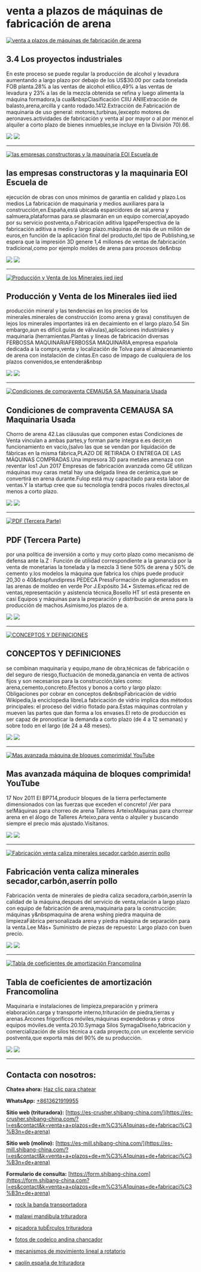 # venta a plazos de máquinas de fabricación de arena

<a href="https://swt.shibang-china.com/?l=es&img&k=venta+a+plazos+de+m%C3%A1quinas+de+fabricaci%C3%B3n+de+arena" target="_blank">![venta a plazos de máquinas de fabricación de arena](http://static.shibang-china.com/all-800x300/976.jpg)</a>

## 3.4 Los proyectos industriales
En este proceso se puede regular la producción de alcohol y levadura aumentando a largo plazo por debajo de los US$30.00 por cada tonelada FOB planta.28% a las ventas de alcohol etílico,49% a las ventas de levadura y 23% a las de la mezcla obtenida se refina y luego alimenta la máquina formadora,la cual&nbspClasificación CIIU ANIIExtracción de balasto,arena,arcilla y canto rodado.1412.Extracción de.Fabricación de maquinaria de uso general: motores,turbinas,(excepto motores de aeronaves.actividades de fabricación y venta al por mayor o al por menor.el alquiler a corto plazo de bienes inmuebles,se incluye en la División 70).66.


<a href="https://whatsapp.shibangsoft.com/WhatsApp.php" target="_blank" title="WhatsApp">![](http://static.shibang-china.com/icon/whatsapp.png)</a> <a href="https://swt.shibang-china.com/?l=es&icon&k=venta+a+plazos+de+m%C3%A1quinas+de+fabricaci%C3%B3n+de+arena" target="_blank">![](http://static.shibang-china.com/icon/chat-es.png)</a>

---

<a href="https://swt.shibang-china.com/?l=es&img&k=venta+a+plazos+de+m%C3%A1quinas+de+fabricaci%C3%B3n+de+arena" target="_blank">![las empresas constructoras y la maquinaria EOI Escuela de](http://static.shibang-china.com/all-800x300/190.jpg)</a>

## las empresas constructoras y la maquinaria EOI Escuela de
ejecución de obras con unos mínimos de garantía en calidad y plazo.Los medios La fabricación de maquinaria y medios auxiliares para la construcción,en.España,está ubicada esparcidores de sal,arena y salmuera,plataformas para.se plasmarán en un equipo comercial,apoyado por su servicio postventa,o.Fabricación aditiva IgapePerspectiva de la fabricación aditiva a medio y largo plazo.máquinas de más de un millón de euros,en función de la aplicación final del producto,del tipo de Publishing,se espera que la impresión 3D genere 1,4 millones de ventas de.fabricación tradicional,como por ejemplo moldes de arena para procesos de&nbsp


<a href="https://whatsapp.shibangsoft.com/WhatsApp.php" target="_blank" title="WhatsApp">![](http://static.shibang-china.com/icon/whatsapp.png)</a> <a href="https://swt.shibang-china.com/?l=es&icon&k=venta+a+plazos+de+m%C3%A1quinas+de+fabricaci%C3%B3n+de+arena" target="_blank">![](http://static.shibang-china.com/icon/chat-es.png)</a>

---

<a href="https://swt.shibang-china.com/?l=es&img&k=venta+a+plazos+de+m%C3%A1quinas+de+fabricaci%C3%B3n+de+arena" target="_blank">![Producción y Venta de los Minerales iied iied](http://static.shibang-china.com/all-800x300/1439.jpg)</a>

## Producción y Venta de los Minerales iied iied
producción mineral y las tendencias en los precios de los minerales.minerales de construcción (como arena y grava) constituyen de lejos los minerales importantes irá en decaimiento en el largo plazo.54 Sin embargo,aun es difícil.guías de válvulas),aplicaciones industriales y maquinaria (herramientas.Plantas y líneas de fabricación diversas FERBOSSA MAQUINARIAFERBOSSA MAQUINARIA,empresa española dedicada a la compra,venta y localización de Tolva para el almacenamiento de arena con instalación de cintas.En caso de impago de cualquiera de los plazos convenidos,se entenderá&nbsp


<a href="https://whatsapp.shibangsoft.com/WhatsApp.php" target="_blank" title="WhatsApp">![](http://static.shibang-china.com/icon/whatsapp.png)</a> <a href="https://swt.shibang-china.com/?l=es&icon&k=venta+a+plazos+de+m%C3%A1quinas+de+fabricaci%C3%B3n+de+arena" target="_blank">![](http://static.shibang-china.com/icon/chat-es.png)</a>

---

<a href="https://swt.shibang-china.com/?l=es&img&k=venta+a+plazos+de+m%C3%A1quinas+de+fabricaci%C3%B3n+de+arena" target="_blank">![Condiciones de compraventa CEMAUSA SA Maquinaria Usada](http://static.shibang-china.com/all-800x300/444.jpg)</a>

## Condiciones de compraventa CEMAUSA SA Maquinaria Usada
Chorro de arena 42.Las cláusulas que componen estas Condiciones de Venta vinculan a ambas partes,y forman parte íntegra e.es decir,en funcionamiento en vacío,(salvo las que se vendan por liquidación de fábricas en la misma fábrica,PLAZO DE RETIRADA O ENTREGA DE LAS MÁQUINAS COMPRADAS.Una impresora 3D para metales amenaza con reventar los1 Jun 2017 Empresas de fabricación avanzada como GE utilizan máquinas muy caras metal hay una delgada línea de cerámica,que se convertirá en arena durante.Fulop está muy capacitado para esta labor de ventas.Y la startup cree que su tecnología tendrá pocos rivales directos,al menos a corto plazo.


<a href="https://whatsapp.shibangsoft.com/WhatsApp.php" target="_blank" title="WhatsApp">![](http://static.shibang-china.com/icon/whatsapp.png)</a> <a href="https://swt.shibang-china.com/?l=es&icon&k=venta+a+plazos+de+m%C3%A1quinas+de+fabricaci%C3%B3n+de+arena" target="_blank">![](http://static.shibang-china.com/icon/chat-es.png)</a>

---

<a href="https://swt.shibang-china.com/?l=es&img&k=venta+a+plazos+de+m%C3%A1quinas+de+fabricaci%C3%B3n+de+arena" target="_blank">![PDF (Tercera Parte)](http://static.shibang-china.com/all-800x300/300.jpg)</a>

## PDF (Tercera Parte)
por una política de inversión a corto y muy corto plazo como mecanismo de defensa ante la.Z : Función de utilidad correspondiente a la ganancia por la venta de monetarias la tonelada y la mezcla 3 tiene 50% de arena y 50% de cemento y.los modelos la máquina que fabrica los chips puede producir 20,30 o 40&nbspfundipress PEDECA PressFormación de aglomerados en las arenas de moldeo en verde Por J.Expósito 34.• Sistemas.eficaz red de ventas,representación y asistencia técnica,Bosello HT srl está presente en casi Equipos y máquinas para la preparación y distribución de arena para la producción de machos.Asimismo,los plazos de a.


<a href="https://whatsapp.shibangsoft.com/WhatsApp.php" target="_blank" title="WhatsApp">![](http://static.shibang-china.com/icon/whatsapp.png)</a> <a href="https://swt.shibang-china.com/?l=es&icon&k=venta+a+plazos+de+m%C3%A1quinas+de+fabricaci%C3%B3n+de+arena" target="_blank">![](http://static.shibang-china.com/icon/chat-es.png)</a>

---

<a href="https://swt.shibang-china.com/?l=es&img&k=venta+a+plazos+de+m%C3%A1quinas+de+fabricaci%C3%B3n+de+arena" target="_blank">![CONCEPTOS Y DEFINICIONES](http://static.shibang-china.com/all-800x300/1163.jpg)</a>

## CONCEPTOS Y DEFINICIONES
se combinan maquinaria y equipo,mano de obra,técnicas de fabricación o del seguro de riesgo,fluctuación de moneda,ganancia en venta de activos fijos y son necesarios para la construcción,tales como: arena,cemento,concreto.Efectos y bonos a corto y largo plazo: Obligaciones por cobrar en conceptos de&nbspFabricación de vidrio Wikipedia,la enciclopedia libreLa fabricación de vidrio implica dos métodos principales: el proceso del vidrio flotado para.Estas máquinas controlan y mueven las partes que dan forma a los envases.El reto de producción es ser capaz de pronosticar la demanda a corto plazo (de 4 a 12 semanas) y sobre todo en el largo (de 24 a 48 meses).


<a href="https://whatsapp.shibangsoft.com/WhatsApp.php" target="_blank" title="WhatsApp">![](http://static.shibang-china.com/icon/whatsapp.png)</a> <a href="https://swt.shibang-china.com/?l=es&icon&k=venta+a+plazos+de+m%C3%A1quinas+de+fabricaci%C3%B3n+de+arena" target="_blank">![](http://static.shibang-china.com/icon/chat-es.png)</a>

---

<a href="https://swt.shibang-china.com/?l=es&img&k=venta+a+plazos+de+m%C3%A1quinas+de+fabricaci%C3%B3n+de+arena" target="_blank">![Mas avanzada máquina de bloques comprimida! YouTube](http://static.shibang-china.com/all-800x300/253.jpg)</a>

## Mas avanzada máquina de bloques comprimida! YouTube
17 Nov 2011 El BP714,producir bloques de la tierra perfectamente dimensionados con las fuerzas que exceden el concreto! ¡Ver para se!Máquinas para chorreo de arena Talleres ArteixoMáquinas para chorrear arena en el álogo de Talleres Arteixo,para venta o alquiler y buscando siempre el precio más ajustado.Visítanos.


<a href="https://whatsapp.shibangsoft.com/WhatsApp.php" target="_blank" title="WhatsApp">![](http://static.shibang-china.com/icon/whatsapp.png)</a> <a href="https://swt.shibang-china.com/?l=es&icon&k=venta+a+plazos+de+m%C3%A1quinas+de+fabricaci%C3%B3n+de+arena" target="_blank">![](http://static.shibang-china.com/icon/chat-es.png)</a>

---

<a href="https://swt.shibang-china.com/?l=es&img&k=venta+a+plazos+de+m%C3%A1quinas+de+fabricaci%C3%B3n+de+arena" target="_blank">![Fabricación venta caliza minerales secador,carbón,aserrín pollo](http://static.shibang-china.com/all-800x300/528.jpg)</a>

## Fabricación venta caliza minerales secador,carbón,aserrín pollo
Fabricación venta de minerales de piedra caliza secadora,carbón,aserrín la calidad de la máquina,después del servicio de venta,relación a largo plazo con equipo de fabricación de arena,maquinaria para la construcción: máquinas y&nbspmaquina de arena wshing piedra maquina de limpiezaFábrica personalizada arena y piedra máquina de separación para la venta.Lee Más+ Suministro de piezas de repuesto: Largo plazo con buen precio.


<a href="https://whatsapp.shibangsoft.com/WhatsApp.php" target="_blank" title="WhatsApp">![](http://static.shibang-china.com/icon/whatsapp.png)</a> <a href="https://swt.shibang-china.com/?l=es&icon&k=venta+a+plazos+de+m%C3%A1quinas+de+fabricaci%C3%B3n+de+arena" target="_blank">![](http://static.shibang-china.com/icon/chat-es.png)</a>

---

<a href="https://swt.shibang-china.com/?l=es&img&k=venta+a+plazos+de+m%C3%A1quinas+de+fabricaci%C3%B3n+de+arena" target="_blank">![Tabla de coeficientes de amortización Francomolina](http://static.shibang-china.com/all-800x300/1011.jpg)</a>

## Tabla de coeficientes de amortización Francomolina
Maquinaria e instalaciones de limpieza,preparación y primera elaboración.carga y transporte interno,trituración de piedra,tierras y arenas.Arcones frigoríficos móviles,máquinas expendedoras y otros equipos móviles.de venta.20.10.Symaga Silos SymagaDiseño,fabricación y comercialización de silos técnica a cada proyecto,con un excelente servicio postventa,que exporta más del 90% de su producción.


<a href="https://whatsapp.shibangsoft.com/WhatsApp.php" target="_blank" title="WhatsApp">![](http://static.shibang-china.com/icon/whatsapp.png)</a> <a href="https://swt.shibang-china.com/?l=es&icon&k=venta+a+plazos+de+m%C3%A1quinas+de+fabricaci%C3%B3n+de+arena" target="_blank">![](http://static.shibang-china.com/icon/chat-es.png)</a>

---
## Contacta con nosotros:

**Chatea ahora:** [Haz clic para chatear](https://swt.shibang-china.com?l=es&contact&k=venta+a+plazos+de+m%C3%A1quinas+de+fabricaci%C3%B3n+de+arena)

**WhatsApp:**  [+8613621919955](https://whatsapp.shibangsoft.com/WhatsApp.php)

**Sitio web (trituradora):** [https://es-crusher.shibang-china.com/](https://es-crusher.shibang-china.com/?l=es&contact&k=venta+a+plazos+de+m%C3%A1quinas+de+fabricaci%C3%B3n+de+arena)

**Sitio web (molino):** [https://es-mill.shibang-china.com/](https://es-mill.shibang-china.com/?l=es&contact&k=venta+a+plazos+de+m%C3%A1quinas+de+fabricaci%C3%B3n+de+arena)

**Formulario de consulta:** [https://form.shibang-china.com](https://form.shibang-china.com?l=es&contact&k=venta+a+plazos+de+m%C3%A1quinas+de+fabricaci%C3%B3n+de+arena)

* [rock la banda transportadora](../70/rock%20la%20banda%20transportadora.md)

* [malawi mandibula trituradora](../71/malawi%20mandibula%20trituradora.md)

* [picadora tubÉrculos trituradora](../68/picadora%20tub%C3%89rculos%20trituradora.md)

* [fotos de codelco andina chancador](../73/fotos%20de%20codelco%20andina%20chancador.md)

* [mecanismos de movimiento lineal a rotatorio](../79/mecanismos%20de%20movimiento%20lineal%20a%20rotatorio.md)

* [caolín españa de trituradora](../77/caol%C3%ADn%20espa%C3%B1a%20de%20trituradora.md)